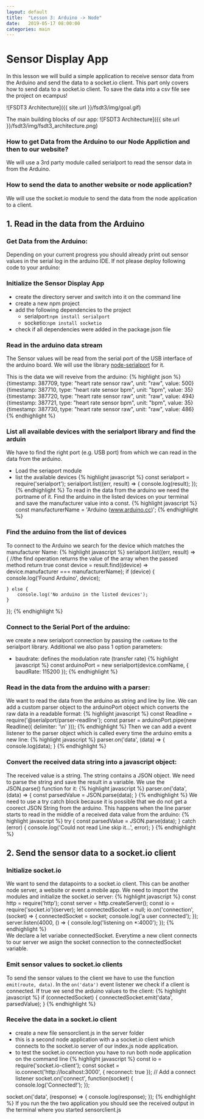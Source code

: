 ```yaml
---
layout: default
title:  "Lesson 3: Arduino -> Node"
date:   2019-05-17 08:00:00
categories: main
---
```


# Sensor Display App

In this lesson we will build a simple application to receive sensor data from the Arduino and  send the data to a socket.io client. This part only covers how to send data to a socket.io client. To save the data into a csv file see the project on ecampus!

![FSDT3 Architecture]({{ site.url }}/fsdt3/img/goal.gif)

The main building blocks of our app:
![FSDT3 Architecture]({{ site.url }}/fsdt3/img/fsdt3_architecture.png)

### How to get Data from the Arduino to our Node Appliction and then to our website?

We will use a 3rd party module called serialport to read the sensor data in from the Arduino.

### How to send the data to another website or node application?

We will use the socket.io module to send the data from the node application to a client.

## 1. Read in the data from the Arduino

### Get Data from the Arduino:

Depending on your current progress you should already print out sensor values in the serial log in the arduino IDE. If not please deploy following code to your arduino:

<script src="https://gist.github.com/chrisgradl/b2b7ebea853982c814a238cf730e1cff.js"></script>

### Initialize the Sensor Display App

* create the directory server and switch into it on the command line
* create a new npm project
* add the following dependencies to the project 
  * serialport:`npm install serialport `
  * socketio:`npm install socketio`
* check if all dependencies were added in the package.json file

### Read in the arduino data stream
The Sensor values will be read from the serial port of the USB interface of the arduino board. We will use the library [node-serialport] for it. 

This is the data we will reveive from the arduino:
{% highlight json %}
{timestamp: 387709, type: "heart rate sensor raw", unit: "raw", value: 500}
{timestamp: 387710, type: "heart rate sensor bpm", unit: "bpm", value: 35}
{timestamp: 387720, type: "heart rate sensor raw", unit: "raw", value: 494}
{timestamp: 387721, type: "heart rate sensor bpm", unit: "bpm", value: 35}
{timestamp: 387730, type: "heart rate sensor raw", unit: "raw", value: 486}
{% endhighlight %}

### List all available devices with the serialport library and find the arduin
We have to find the right port (e.g. USB port) from which we can read in the data from the arduino.
* Load the seriaport module
* list the available devices 
{% highlight javascript %}
const serialport = require('serialport');
serialport.list((err, result) => {
	console.log(result);
});
{% endhighlight %}
To read in the data from the arduino we need the portname of it. Find the arduino in the listed devices on your terminal and save the manufacturer value into a const.
{% highlight javascript %}
const manufacturerName = 'Arduino (www.arduino.cc)';
{% endhighlight %}
### Find the arduino from the list of devices
To connect to the Arduino we search for the device which matches the manufacturer Name:
{% highlight javascript %}
serialport.list((err, result) => {
    //the find operation returns the value of the array when the passed method return true 
	const device = result.find((device) => device.manufacturer === manufacturerName);
	if (device) {
		console.log('Found Arduino', device);
		
	} else {
		console.log('No arduino in the listed devices');
	}
});
{% endhighlight %} 
### Connect to the Serial Port of the arduino:
we create a new serialport connection by passing the `comName` to the serialport library. Additional we also pass 1 option parameters:
* baudrate: defines the modulation rate (transfer rate)
{% highlight javascript %}
const arduinoPort = new serialport(device.comName, { baudRate: 115200 });
{% endhighlight %}
### Read in the data from the arduino with a parser:
We want to read the data from the arduino as string and line by line. We can add a custom parser object to the arduinoPort object which converts the raw data in a readable format:
{% highlight javascript %}
const Readline = require('@serialport/parser-readline');
const parser = arduinoPort.pipe(new Readline({ delimiter: '\n' }));
{% endhighlight %}
Then we can add a event listener to the parser object which is called every time the arduino emits a new line:
{% highlight javascript %}
parser.on('data', (data) => { 
    console.log(data);
}
{% endhighlight %}
### Convert the received data string into a javascript object:
The received value is a string. The string contains a JSON object. We need to parse the string and save the result in a variable. We use the JSON.parse() function for it:
{% highlight javascript %}
parser.on('data', (data) => { 
    const parsedValue = JSON.parse(data);
}
{% endhighlight %}
We need to use a try catch block because it is possible that we do not get a coorect JSON String from the arduino. This happens when the line parser starts to read in the middle of a received data value from the arduino:
{% highlight javascript %}
try {
	const parsedValue = JSON.parse(data);
} catch (error) {
	console.log('Could not read Line skip it...', error);
}
{% endhighlight %}
## 2. Send the sensor data to a socket.io client

### Initialize socket.io
We want to send the datapoints to a socket.io client. This can be another node server, a website or event a mobile app. We need to import the modules and initialize the socket.io server: 
{% highlight javascript %}
const http = require('http');
const server = http.createServer();
const io = require('socket.io')(server);
let connectedSocket = null;
io.on('connection', (socket) => {
	connectedSocket = socket;
	console.log('a user connected');
});
server.listen(4000, () => {
	console.log('listening on *:4000');
});
{% endhighlight %}  
We declare a let variabe connectedSocket. Everytime a new client connects to our server we asign the socket connection to the connectedSocket variable.

### Emit sensor values to socket.io clients
To send the sensor values to the client we have to use the function `emit(route, data)`. In the `on('data')` event listener we check if a client is connected. If true we send the arduino values to the client:
{% highlight javascript %}
if (connectedSocket) {
	connectedSocket.emit('data', parsedValue);
}
{% endhighlight %}
### Receive the data in a socket.io client
* create a new file sensorclient.js in the server folder
* this is a second node application with a a socket.io client which connects to the socket.io server of our index.js node application.
* to test the socket.io connection you have to run both node application on the command line 
{% highlight javascript %}
const io = require('socket.io-client');
const socket = io.connect('http://localhost:3000', { reconnect: true });
// Add a connect listener
socket.on('connect', function(socket) {
	console.log('Connected!');
});

socket.on('data', (response) => {
	console.log(response);
});
{% endhighlight %}
If you run the the two application you should see the received output in the terminal where you started sensorclient.js

[node-serialport]: https://serialport.io/
[Socket.io]: http://socket.io
[Seite]: http://localhost:4000/
[Websocket Anwendung]: http://www.websocket.org/echo.html
[Erklärung zu Module]: http://openmymind.net/2012/2/3/Node-Require-and-Exports/
[FileSystem]: https://nodejs.org/api/fs.html#fs_fs_appendfile_file_data_options_callback
